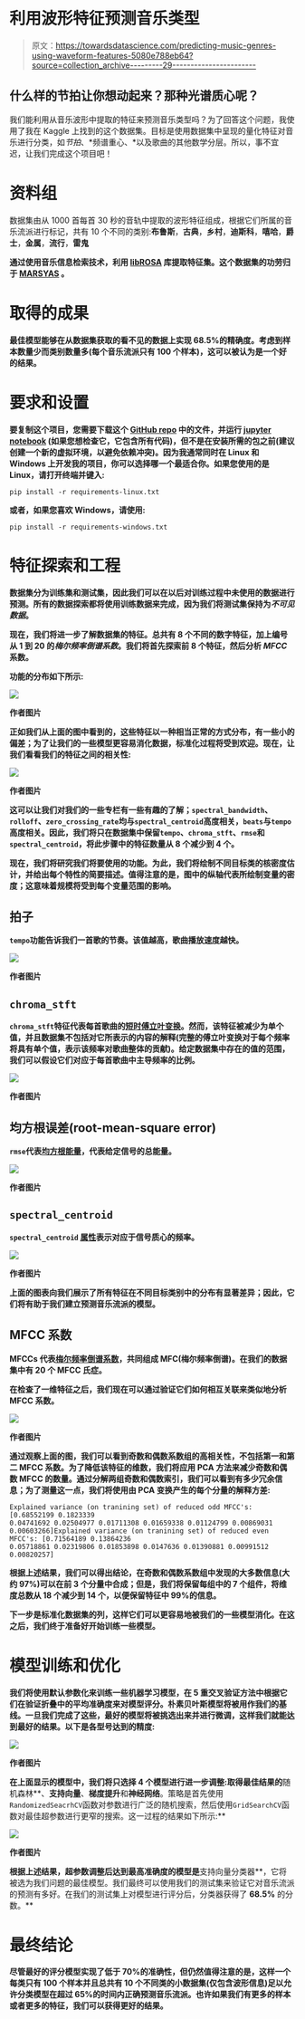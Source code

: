 # 利用波形特征预测音乐类型

> 原文：<https://towardsdatascience.com/predicting-music-genres-using-waveform-features-5080e788eb64?source=collection_archive---------29----------------------->

## 什么样的节拍让你想动起来？那种光谱质心呢？

我们能利用从音乐波形中提取的特征来预测音乐类型吗？为了回答这个问题，我使用了我在 Kaggle 上找到的这个数据集。目标是使用数据集中呈现的量化特征对音乐进行分类，如*节拍*、*频谱重心、*以及歌曲的其他数学分层。所以，事不宜迟，让我们完成这个项目吧！

# 资料组

数据集由从 1000 首每首 30 秒的音轨中提取的波形特征组成，根据它们所属的音乐流派进行标记，共有 10 个不同的类别:**布鲁斯**，**古典**，**乡村**，**迪斯科**，**嘻哈**，**爵士**，**金属**，**流行**，**雷鬼**

**通过使用音乐信息检索技术，利用 [libROSA](https://librosa.org/doc/latest/index.html) 库提取特征集。这个数据集的功劳归于 [MARSYAS](http://marsyas.info/) 。**

# **取得的成果**

**最佳模型能够在从数据集获取的看不见的数据上实现 68.5%的精确度。考虑到样本数量少而类别数量多(每个音乐流派只有 100 个样本)，这可以被认为是一个好的结果。**

# **要求和设置**

**要复制这个项目，您需要下载这个 [GitHub repo](https://github.com/Pedrohgv/Music_Genre_Classification) 中的文件，并运行 [jupyter notebook](https://github.com/Pedrohgv/Music_Genre_Classification/blob/master/notebook.ipynb) (如果您想检查它，它包含所有代码)，但不是在安装所需的包之前(建议创建一个新的虚拟环境，以避免依赖冲突)。因为我通常同时在 Linux 和 Windows 上开发我的项目，你可以选择哪一个最适合你。如果您使用的是 Linux，请打开终端并键入:**

```
pip install -r requirements-linux.txt
```

**或者，如果您喜欢 Windows，请使用:**

```
pip install -r requirements-windows.txt
```

# **特征探索和工程**

**数据集分为训练集和测试集，因此我们可以在以后对训练过程中未使用的数据进行预测。所有的数据探索都将使用训练数据来完成，因为我们将测试集保持为*不可见数据*。**

**现在，我们将进一步了解数据集的特征。总共有 8 个不同的数字特征，加上编号从 1 到 20 的*梅尔频率倒谱系数*。我们将首先探索前 8 个特征，然后分析 *MFCC* 系数。**

**功能的分布如下所示:**

**![](img/438fa852a5d8cc77d0162cd4c06775ee.png)**

**作者图片**

**正如我们从上面的图中看到的，这些特征以一种相当正常的方式分布，有一些小的偏差；为了让我们的一些模型更容易消化数据，标准化过程将受到欢迎。现在，让我们看看我们的特征之间的相关性:**

**![](img/2cf6a110926bed5b43e2e43cf7c41a56.png)**

**作者图片**

**这可以让我们对我们的一些专栏有一些有趣的了解；`spectral_bandwidth`、`rolloff`、`zero_crossing_rate`均与`spectral_centroid`高度相关，`beats`与`tempo`高度相关。因此，我们将只在数据集中保留`tempo`、`chroma_stft`、`rmse`和`spectral_centroid`，将此步骤中的特征数量从 8 个减少到 4 个。**

**现在，我们将研究我们将要使用的功能。为此，我们将绘制不同目标类的核密度估计，并给出每个特性的简要描述。值得注意的是，图中的纵轴代表所绘制变量的密度；这意味着规模将受到每个变量范围的影响。**

## **拍子**

**`tempo`功能告诉我们一首歌的节奏。该值越高，歌曲播放速度越快。**

**![](img/1c8249f85ead3240730adcd43b89eb35.png)**

**作者图片**

## **`chroma_stft`**

**`chroma_stft`特征代表每首歌曲的[短时傅立叶变换](https://en.wikipedia.org/wiki/Short-time_Fourier_transform)。然而，该特征被减少为单个值，并且数据集不包括对它所表示的内容的解释(完整的傅立叶变换对于每个频率将具有单个值，表示该频率对歌曲整体的贡献)。给定数据集中存在的值的范围，我们可以假设它们对应于每首歌曲中主导频率的比例。**

**![](img/23f6a881ff85d5b42c421b0ffb101d76.png)**

**作者图片**

## **均方根误差(root-mean-square error)**

**`rmse`代表[均方根能量](https://musicinformationretrieval.com/energy.html#:~:text=The%20root%2Dmean%2Dsquare%20energy,x%2C%20sr%20%3D%20librosa)，代表给定信号的总能量。**

**![](img/61afa16e4622f859395552b1abb2359f.png)**

**作者图片**

## **`spectral_centroid`**

**`spectral_centroid` [属性](https://en.wikipedia.org/wiki/Spectral_centroid)表示对应于信号质心的频率。**

**![](img/21618eef933161fd671cf9bac88a182e.png)**

**作者图片**

**上面的图表向我们展示了所有特征在不同目标类别中的分布有显著差异；因此，它们将有助于我们建立预测音乐流派的模型。**

## **MFCC 系数**

**MFCCs 代表[梅尔频率倒谱系数](https://en.wikipedia.org/wiki/Mel-frequency_cepstrum)，共同组成 MFC(梅尔频率倒谱)。在我们的数据集中有 20 个 MFCC 氏症。**

**在检查了一维特征之后，我们现在可以通过验证它们如何相互关联来类似地分析 MFCC 系数。**

**![](img/0b67e7af91f91a78312ff691570651cf.png)**

**作者图片**

**通过观察上面的图，我们可以看到奇数和偶数系数组的高相关性，不包括第一和第二 MFCC 系数。为了降低该特征的维数，我们将应用 PCA 方法来减少奇数和偶数 MFCC 的数量。通过分解两组奇数和偶数索引，我们可以看到有多少冗余信息；为了测量这一点，我们将使用由 PCA 变换产生的每个分量的解释方差:**

```
Explained variance (on tranining set) of reduced odd MFCC's: [0.68552199 0.1823339 
0.04741692 0.02504977 0.01711308 0.01659338 0.01124799 0.00869031 0.00603266]Explained variance (on tranining set) of reduced even MFCC's: [0.71564189 0.13864236 
0.05718861 0.02319806 0.01853898 0.0147636 0.01390881 0.00991512 0.00820257]
```

**根据上述结果，我们可以得出结论，在奇数和偶数系数组中发现的大多数信息(大约 97%)可以在前 3 个分量中合成；但是，我们将保留每组中的 7 个组件，将维度总数从 18 个减少到 14 个，以便保留特征中 99%的信息。**

**下一步是标准化数据集的列，这样它们可以更容易地被我们的一些模型消化。在这之后，我们终于准备好开始训练一些模型。**

# **模型训练和优化**

**我们将使用默认参数化来训练一些机器学习模型，在 5 重交叉验证方法中根据它们在验证折叠中的平均准确度来对模型评分。朴素贝叶斯模型将被用作我们的基线。一旦我们完成了这些，最好的模型将被挑选出来并进行微调，这样我们就能达到最好的结果。以下是各型号达到的精度:**

**![](img/4be25bde337af763408ae021ba4cc035.png)**

**作者图片**

**在上面显示的模型中，我们将只选择 4 个模型进行进一步调整:取得最佳结果的**随机森林**、**支持向量**、**梯度提升**和**神经网络**。策略是首先使用`RandomizedSeacrhCV`函数对参数进行广泛的随机搜索，然后使用`GridSearchCV`函数对最佳超参数进行更窄的搜索。这一过程的结果如下所示:**

**![](img/234783ecff9432bc43f99a8ed7976df7.png)**

**作者图片**

**根据上述结果，超参数调整后达到最高准确度的模型是**支持向量分类器**，它将被选为我们问题的最佳模型。我们最终可以使用我们的测试集来验证它对音乐流派的预测有多好。在我们的测试集上对模型进行评分后，分类器获得了 **68.5%** 的分数。**

# **最终结论**

**尽管最好的评分模型实现了低于 70%的准确性，但仍然值得注意的是，这样一个每类只有 100 个样本并且总共有 10 个不同类的小数据集(仅包含波形信息)足以允许分类模型在超过 65%的时间内正确预测音乐流派。也许如果我们有更多的样本或者更多的特征，我们可以获得更好的结果。**